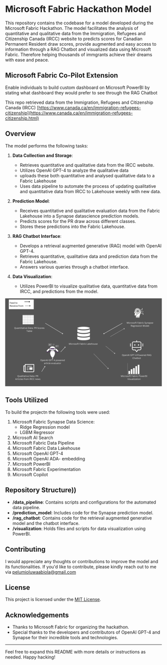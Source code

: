 # Microsoft Fabric Hackathon Model

This repository contains the codebase for a model developed during the Microsoft Fabric Hackathon. The model facilitates the analysis of quantitative and qualitative data from the Immigration, Refugees and Citizenship Canada (IRCC) website to predicts scores for Canadian Permanent Resident draw scores, provide augmented and easy access to information through a RAG Chatbot and visualized data using Microsoft Fabric. Therefore helping thousands of immgrants achieve their dreams with ease and peace. 

## Microsoft Fabric Co-Pilot Extension

Enable individuals to build custom dashboard on Microsoft PowerBI by stating what dashboard they would prefer to see through the RAG Chatbot

This repo retrieved data from the Immigration, Refugees and Citizenship Canada (IRCC)
[https://www.canada.ca/en/immigration-refugees-citizenship](https://www.canada.ca/en/immigration-refugees-citizenship.html)

## Overview

The model performs the following tasks:

1. **Data Collection and Storage**:
    - Retrieves quantitative and qualitative data from the IRCC website.
    - Utilizes OpenAI GPT-4 to analyze the qualitative data
    - uploads these both quantitative and analysed qualitative data to a Fabric Lakehouse
    - Uses data pipeline to automate the process of updating qualitative and quantitative data from IRCC to Lakehouse weekly
      with new data.

2. **Prediction Model**:
    - Receives quantitative and qualitative evaluation data from the Fabric Lakehouse into a Synapse datascience prediction models.
    - Predicts scores for the PR draw across different classes.
    - Stores these predictions into the Fabric Lakehouse.

3. **RAG Chatbot Interface**:
    - Develops a retrieval augmented generative (RAG) model with OpenAI GPT-4.
    - Retrieves quantitative, qualitative data and prediction data from the Fabric Lakehouse.
    - Answers various queries through a chatbot interface.

4. **Data Visualization**:
    - Utilizes PowerBI to visualize qualitative data, quantitative data from IRCC, and predictions from the model.
  
![Model Architecture](https://github.com/Pelumioluwa/Microsoft-Fabric-Hackathon/blob/main/PR%20Quantitative%20Data%20PR%20Scores%20Table.jpg)

## Tools Utilized

To build the projectn the following tools were used:

1. Microsoft Fabric Synapse Data Science:
   - Ridge Regression model
   - LGBM Regressor
2. Microsoft AI Search
3. Microsoft Fabric Data Pipeline
4. Microsoft Fabric Data Lakehouse
5. Microsoft OpenAI GPT-4
6. Microsoft OpenAI ADA- embedding
7. Microsoft PowerBI
8. Microsoft Fabric Experimentation
9. Microsoft Copilot

## Repository Structure))
- **/data_pipeline**: Contains scripts and configurations for the automated data pipeline.
- **/prediction_model**: Includes code for the Synapse prediction model.
- **/rag_chatbot**: Contains code for the retrieval augmented generative model and the chatbot interface.
- **/visualization**: Holds files and scripts for data visualization using PowerBI.

## Contributing

I would appreciate any thoughts or contributions to improve the model and its functionalities. If you'd like to contribute, please kindly reach out to me via pelumioluwaabiola@gmail.com


## License

This project is licensed under the [MIT License](LICENSE).

## Acknowledgements

- Thanks to Microsoft Fabric for organizing the hackathon.
- Special thanks to the developers and contributors of OpenAI GPT-4 and Synapse for their incredible tools and technologies.

---

Feel free to expand this README with more details or instructions as needed. Happy hacking!
